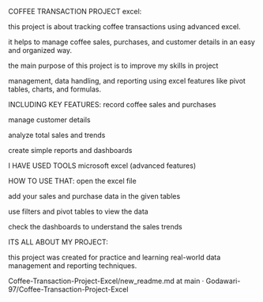 COFFEE TRANSACTION PROJECT excel:

this project is about tracking coffee transactions using advanced excel. 

it helps to manage coffee sales, purchases, and customer details in an easy and organized way.

the main purpose of this project is to improve my skills in project

management, data handling, and reporting using excel features like pivot tables, charts, and formulas.

INCLUDING KEY FEATURES: record coffee sales and purchases

manage customer details

analyze total sales and trends

create simple reports and dashboards

I HAVE USED TOOLS microsoft excel (advanced features)

HOW TO USE THAT: open the excel file

add your sales and purchase data in the given tables

use filters and pivot tables to view the data

check the dashboards to understand the sales trends

ITS ALL ABOUT MY PROJECT:

this project was created for practice and learning real-world data management and reporting techniques.

Coffee-Transaction-Project-Excel/new_readme.md at main · Godawari-97/Coffee-Transaction-Project-Excel
